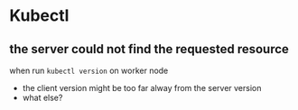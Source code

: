 # Kubectl

## the server could not find the requested resource
when run `kubectl version` on worker node
- the client version might be too far alway from the server version
- what else?
